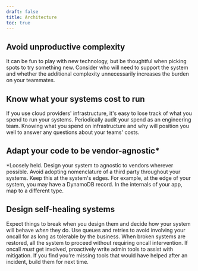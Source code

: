 ```yaml
---
draft: false
title: Architecture
toc: true
---
```


## Avoid unproductive complexity

It can be fun to play with new technology, but be thoughtful when picking spots to try something new. Consider who will need to support the system and whether the additional complexity unnecessarily increases the burden on your teammates.

## Know what your systems cost to run

If you use cloud providers' infrastructure, it's easy to lose track of what you spend to run your systems. Periodically audit your spend as an engineering team. Knowing what you spend on infrastructure and why will position you well to answer any questions about your teams' costs.

## Adapt your code to be vendor-agnostic*

\*Loosely held.
Design your system to agnostic to vendors wherever possible.
Avoid adopting nomenclature of a third party throughout your systems.
Keep this at the system's edges.
For example, at the edge of your system, you may have a DynamoDB record.
In the internals of your app, map to a different type.

## Design self-healing systems

Expect things to break when you design them and decide how your system will behave *when* they do. Use queues and retries to avoid involving your oncall for as long as tolerable by the business.
When broken systems are restored, all the system to proceed without requiring oncall intervention.
If oncall *must* get involved, proactively write admin tools to assist with mitigation.
If you find you're missing tools that would have helped after an incident, build them for next time.
